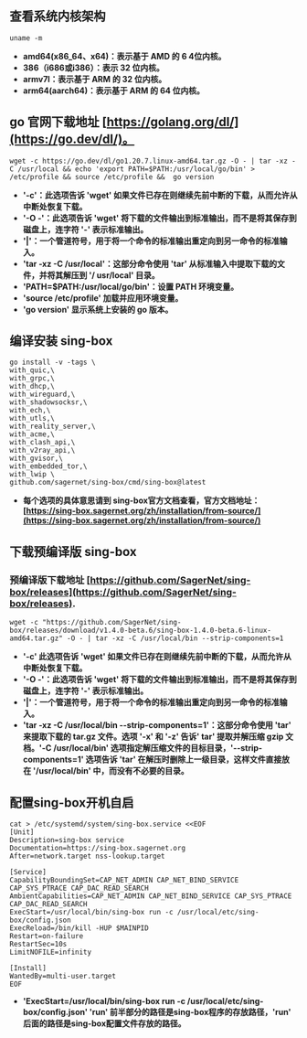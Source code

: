 ## 查看系统内核架构
```
uname -m
```
- **amd64(x86_64、x64)：表示基于 AMD 的 6 4位内核。**
- **386（i686或i386）：表示 32 位内核。**
- **armv7l：表示基于 ARM 的 32 位内核。**
- **arm64(aarch64)：表示基于 ARM 的 64 位内核。**
## go 官网下载地址 [https://golang.org/dl/](https://go.dev/dl/)。
```
wget -c https://go.dev/dl/go1.20.7.linux-amd64.tar.gz -O - | tar -xz -C /usr/local && echo 'export PATH=$PATH:/usr/local/go/bin' > /etc/profile && source /etc/profile &&  go version
```
- **'-c'：此选项告诉 'wget' 如果文件已存在则继续先前中断的下载，从而允许从中断处恢复下载。**
- **'-O -'：此选项告诉 'wget' 将下载的文件输出到标准输出，而不是将其保存到磁盘上，连字符 '-' 表示标准输出。**
- **'|'：一个管道符号，用于将一个命令的标准输出重定向到另一命令的标准输入。**
- **'tar -xz -C /usr/local'：这部分命令使用 'tar' 从标准输入中提取下载的文件，并将其解压到 '/ usr/local' 目录。**
- **'PATH=$PATH:/usr/local/go/bin'：设置 PATH 环境变量。**
- **'source /etc/profile' 加载并应用环境变量。**
- **'go version' 显示系统上安装的 go 版本。**
## 编译安装 sing-box
```
go install -v -tags \
with_quic,\
with_grpc,\
with_dhcp,\
with_wireguard,\
with_shadowsocksr,\
with_ech,\
with_utls,\
with_reality_server,\
with_acme,\
with_clash_api,\
with_v2ray_api,\
with_gvisor,\
with_embedded_tor,\
with_lwip \
github.com/sagernet/sing-box/cmd/sing-box@latest
```
- **每个选项的具体意思请到 sing-box官方文档查看，官方文档地址：[https://sing-box.sagernet.org/zh/installation/from-source/](https://sing-box.sagernet.org/zh/installation/from-source/)**
## 下载预编译版 sing-box
### 预编译版下载地址 [https://github.com/SagerNet/sing-box/releases](https://github.com/SagerNet/sing-box/releases).
```
wget -c "https://github.com/SagerNet/sing-box/releases/download/v1.4.0-beta.6/sing-box-1.4.0-beta.6-linux-amd64.tar.gz" -O - | tar -xz -C /usr/local/bin --strip-components=1
```
- **'-c' 此选项告诉 'wget' 如果文件已存在则继续先前中断的下载，从而允许从中断处恢复下载。**
- **'-O -'：此选项告诉 'wget' 将下载的文件输出到标准输出，而不是将其保存到磁盘上，连字符 '-' 表示标准输出。**
- **'|'：一个管道符号，用于将一个命令的标准输出重定向到另一命令的标准输入。**
- **'tar -xz -C /usr/local/bin --strip-components=1'：这部分命令使用 'tar' 来提取下载的 tar.gz 文件。选项 '-x' 和 '-z' 告诉' tar' 提取并解压缩 gzip 文档。'-C /usr/local/bin' 选项指定解压缩文件的目标目录，'--strip-components=1' 选项告诉 'tar' 在解压时删除上一级目录，这样文件直接放在 '/usr/local/bin' 中，而没有不必要的目录。**

## 配置sing-box开机自启
```
cat > /etc/systemd/system/sing-box.service <<EOF
[Unit]
Description=sing-box service
Documentation=https://sing-box.sagernet.org
After=network.target nss-lookup.target

[Service]
CapabilityBoundingSet=CAP_NET_ADMIN CAP_NET_BIND_SERVICE CAP_SYS_PTRACE CAP_DAC_READ_SEARCH
AmbientCapabilities=CAP_NET_ADMIN CAP_NET_BIND_SERVICE CAP_SYS_PTRACE CAP_DAC_READ_SEARCH
ExecStart=/usr/local/bin/sing-box run -c /usr/local/etc/sing-box/config.json
ExecReload=/bin/kill -HUP $MAINPID
Restart=on-failure
RestartSec=10s
LimitNOFILE=infinity

[Install]
WantedBy=multi-user.target
EOF
```
- **'ExecStart=/usr/local/bin/sing-box run -c /usr/local/etc/sing-box/config.json' 'run' 前半部分的路径是sing-box程序的存放路径，'run' 后面的路径是sing-box配置文件存放的路径。**
